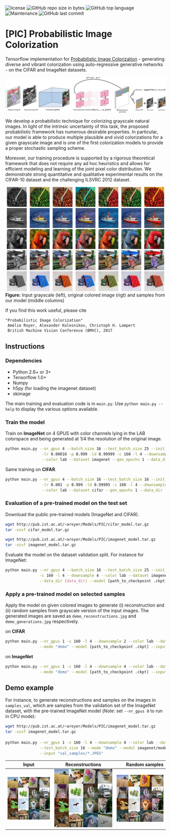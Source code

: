 ![license](https://img.shields.io/github/license/ameroyer/PIC.svg)
![GitHub repo size in bytes](https://img.shields.io/github/repo-size/ameroyer/PIC.svg)
![GitHub top language](https://img.shields.io/github/languages/top/ameroyer/PIC.svg)
![Maintenance](https://img.shields.io/maintenance/yes/2018.svg)
![GitHub last commit](https://img.shields.io/github/last-commit/ameroyer/PIC.svg)


# [PIC] Probabilistic Image Colorization
Tensorflow implementation for [Probabilistic Image Colorization](https://arxiv.org/abs/1705.04258) - generating diverse and vibrant colorization using auto-regressive generative networks - on the CIFAR and ImageNet datasets.


![model](examples/model.png)

We develop a probabilistic technique for colorizing grayscale natural images. In light of the intrinsic uncertainty of this task, the proposed probabilistic framework has numerous desirable properties. In particular, our model is able to produce multiple plausible and vivid colorizations for a given grayscale image and is one of the first colorization models to provide a proper stochastic sampling scheme. 

Moreover, our training procedure is supported by a rigorous theoretical framework that does not require any ad hoc heuristics and allows for efficient modeling and learning of the joint pixel color distribution. We demonstrate strong quantitative and qualitative experimental results on the CIFAR-10 dataset and the challenging ILSVRC 2012 dataset.


![sample1](examples/1.jpg)
![sample1](examples/11.jpg)
![sample1](examples/12.jpg)
![sample1](examples/3.jpg)
![sample1](examples/5.jpg)
**Figure:** Input grayscale (left), original colored image (rigt) and samples from our model (middle columns)

If you find this work useful, please cite
```
"Probabilistic Image Colorization"
 Amélie Royer, Alexander Kolesnikov, Christoph H. Lampert
 British Machine Vision Conference (BMVC), 2017
```

## Instructions

### Dependencies
  * Python 2.6+ or 3+
  * Tensorflow 1.0+
  * Numpy
  * h5py (for loading the imagenet dataset)
  * skimage
  
  
The main training and evaluation code is in `main.py`. Use `python main.py -- help` to display the various options available.
  
### Train the model

Train on **ImageNet** on 4 GPUS with color channels lying in the LAB colorspace and being generated at 1/4 the resolution of the original image.
```bash
python main.py --nr_gpus 4 --batch_size 16 --test_batch_size 25 --init_batch_size 100  \
                -lr 0.00016 -p 0.999 -ld 0.99999 -c 160 -l 4 --downsample 4            \
                --color lab --dataset imagenet --gen_epochs 1 --data_dir [data_dir]
```

Same training on **CIFAR**.
```bash
python main.py --nr_gpus 4 --batch_size 16 --test_batch_size 16 --init_batch_size 100  \
                -lr 0.001 -p 0.999 -ld 0.99995 -c 160 -l 4 --downsample 2              \
                --color lab --dataset cifar --gen_epochs 1 --data_dir [data_dir]
```


### Evaluation of a pre-trained model on the test set

Download the public pre-trained models (ImageNet and CIFAR).
```bash
wget http://pub.ist.ac.at/~aroyer/Models/PIC/cifar_model.tar.gz
tar -xzvf cifar_model.tar.gz
```


```bash
wget http://pub.ist.ac.at/~aroyer/Models/PIC/imagenet_model.tar.gz
tar -xzvf imagenet_model.tar.gz
```

Evaluate the model on the dataset validation split. For instance for ImageNet:
```bash
python main.py --nr_gpus 4 --batch_size 16 --test_batch_size 25 --init_batch_size 100  \
               -c 160 -l 4 --downsample 4 --color lab --dataset imagenet --mode "eval" \
               --data_dir [data_dir] --model [path_to_checkpoint .ckpt]
```


### Apply a pre-trained model on selected samples

Apply the model on given colored images to generate (i) reconstruction and (ii) random samples from grayscale version of the input images. The generated images are saved as `demo_reconstructions.jpg` and `demo_generations.jpg` respectively. 

on **CIFAR**
```bash
python main.py --nr_gpus 1 -c 160 -l 4 --downsample 2 --color lab --dataset cifar --test \
               --mode "demo" --model [path_to_checkpoint .ckpt] --input [path to image(s)]
```
               
on **ImageNet**
```bash
python main.py --nr_gpus 1 -c 160 -l 4 --downsample 4 --color lab --dataset imagenet \
               --mode "demo" --model [path_to_checkpoint .ckpt] --input [path to image(s)]
```


## Demo example

For instance, to generate reconstructions and samples on the images in `samples_val`, which are samples from the validation set of the ImageNet dataset, with the pre-trained ImageNet model (*Note:* set `--nr_gpus 0` to run in CPU mode):

```bash
wget http://pub.ist.ac.at/~aroyer/Models/PIC/imagenet_model.tar.gz
tar -xzvf imagenet_model.tar.gz

python main.py --nr_gpus 1 -c 160 -l 4 --downsample 4 --color lab --dataset imagenet \
               --test_batch_size 16 --mode "demo" --model imagenet/model.ckpt         \
               --input "val_samples/*.JPEG"
```


| Input        | Reconstructions          | Random samples  |
| ------------- |:-------------:| -----:|
| <img src='examples/demo_input.jpg' width=300px> | <img src='examples/demo_reconstructions.jpg' width=300px> | <img src='examples/demo_generations_2.jpg' width=300px> |
